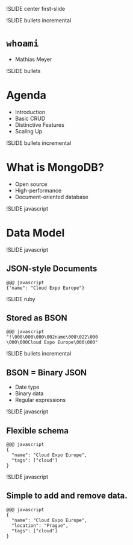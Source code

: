 !SLIDE center first-slide

!SLIDE bullets incremental

# `whoami` #

* Mathias Meyer

!SLIDE bullets

# Agenda #

<ul>
<li><span class="current">Introduction</span></li>
<li>Basic CRUD</li>
<li>Distinctive Features</li>
<li>Scaling Up</li>
</ul>

!SLIDE bullets incremental

# What is MongoDB? #

* Open source
* High-performance
* Document-oriented database

!SLIDE javascript

# Data Model #

!SLIDE javascript

## JSON-style Documents ##

    @@@ javascript
    {"name": "Cloud Expo Europe"}

!SLIDE ruby

## Stored as BSON ##

    @@@ javascript
    "!\000\000\000\002name\000\022\000
    \000\000Cloud Expo Europe\000\000"

!SLIDE bullets incremental

## BSON = Binary JSON ##

* Date type
* Binary data
* Regular expressions

!SLIDE javascript

## Flexible schema ##

    @@@ javascript
    {
      "name": "Cloud Expo Europe",
      "tags": ["cloud"]
    }

!SLIDE javascript

## Simple to add and remove data. ##

    @@@ javascript
    {
      "name": "Cloud Expo Europe",
      "location": "Prague",
      "tags": ["cloud"]
    }
